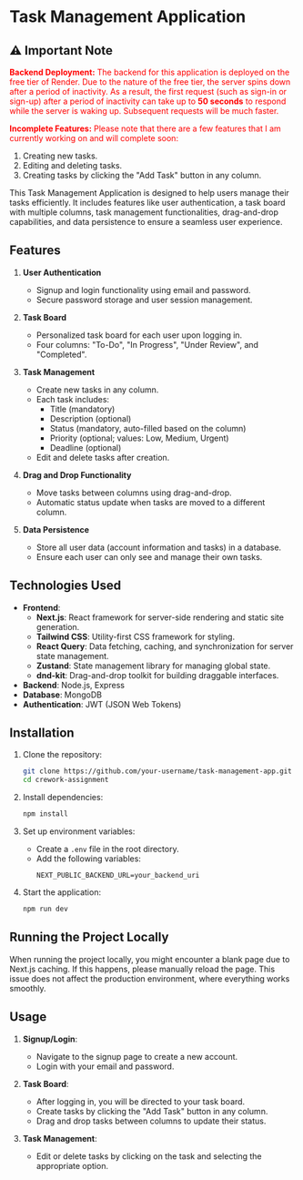 # Task Management Application

## ⚠️ **Important Note**

<span style="color:red">**Backend Deployment:** The backend for this application is deployed on the free tier of Render. Due to the nature of the free tier, the server spins down after a period of inactivity. As a result, the first request (such as sign-in or sign-up) after a period of inactivity can take up to **50 seconds** to respond while the server is waking up. Subsequent requests will be much faster.</span>

<span style="color:red">**Incomplete Features:** Please note that there are a few features that I am currently working on and will complete soon:

1. Creating new tasks.
2. Editing and deleting tasks.
3. Creating tasks by clicking the "Add Task" button in any column.</span>

This Task Management Application is designed to help users manage their tasks efficiently. It includes features like user authentication, a task board with multiple columns, task management functionalities, drag-and-drop capabilities, and data persistence to ensure a seamless user experience.

## Features

1. **User Authentication**

   - Signup and login functionality using email and password.
   - Secure password storage and user session management.

2. **Task Board**

   - Personalized task board for each user upon logging in.
   - Four columns: "To-Do", "In Progress", "Under Review", and "Completed".

3. **Task Management**

   - Create new tasks in any column.
   - Each task includes:
     - Title (mandatory)
     - Description (optional)
     - Status (mandatory, auto-filled based on the column)
     - Priority (optional; values: Low, Medium, Urgent)
     - Deadline (optional)
   - Edit and delete tasks after creation.

4. **Drag and Drop Functionality**

   - Move tasks between columns using drag-and-drop.
   - Automatic status update when tasks are moved to a different column.

5. **Data Persistence**
   - Store all user data (account information and tasks) in a database.
   - Ensure each user can only see and manage their own tasks.

## Technologies Used

- **Frontend**:
  - **Next.js**: React framework for server-side rendering and static site generation.
  - **Tailwind CSS**: Utility-first CSS framework for styling.
  - **React Query**: Data fetching, caching, and synchronization for server state management.
  - **Zustand**: State management library for managing global state.
  - **dnd-kit**: Drag-and-drop toolkit for building draggable interfaces.
- **Backend**: Node.js, Express
- **Database**: MongoDB
- **Authentication**: JWT (JSON Web Tokens)

## Installation

1. Clone the repository:

   ```sh
   git clone https://github.com/your-username/task-management-app.git
   cd crework-assignment
   ```

2. Install dependencies:

   ```sh
   npm install
   ```

3. Set up environment variables:

   - Create a `.env` file in the root directory.
   - Add the following variables:
     ```env
     NEXT_PUBLIC_BACKEND_URL=your_backend_uri
     ```

4. Start the application:
   ```sh
   npm run dev
   ```

## Running the Project Locally

When running the project locally, you might encounter a blank page due to Next.js caching. If this happens, please manually reload the page. This issue does not affect the production environment, where everything works smoothly.

## Usage

1. **Signup/Login**:

   - Navigate to the signup page to create a new account.
   - Login with your email and password.

2. **Task Board**:

   - After logging in, you will be directed to your task board.
   - Create tasks by clicking the "Add Task" button in any column.
   - Drag and drop tasks between columns to update their status.

3. **Task Management**:
   - Edit or delete tasks by clicking on the task and selecting the appropriate option.
